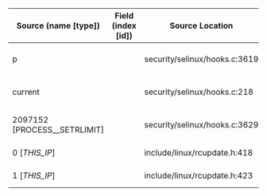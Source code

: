 | Source (name [type])         | Field (index [id]) | Source Location               | Label at Source             |
|------------------------------|--------------------|-------------------------------|-----------------------------|
| p                            |                    | security/selinux/hooks.c:3619 | object, dynamic, input      |
| current                      |                    | security/selinux/hooks.c:218  | subject, dynamic, external  |
| 2097152 [PROCESS__SETRLIMIT] |                    | security/selinux/hooks.c:3629 | operation, static, mediator |
| 0 [_THIS_IP_]                |                    | include/linux/rcupdate.h:418  | all, static, external       |
| 1 [_THIS_IP_]                |                    | include/linux/rcupdate.h:423  | all, static, external       |